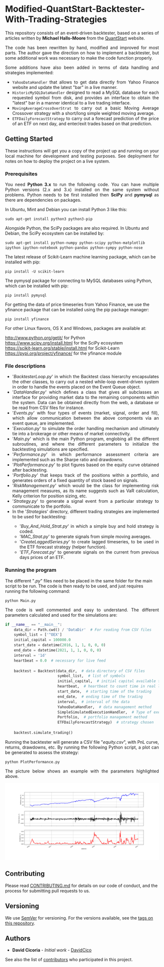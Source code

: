 # Modified-QuantStart-Backtester-With-Trading-Strategies

<p align="justify">This repository consists of an event-driven backtester, based on a series of articles written by <strong>Michael Halls-Moore</strong> from the <a href="http://www.quantstart.com/">QuantStart</a> website.</p>

<p align="justify">The code has been rewritten by hand, modified and improved for most parts. The author gave the direction on how to implement a backtester, but some additional work was necessary to make the code function properly. 
  
<p align="justify">Some additions have also been added in terms of data handling and strategies implemented:</p>

<ul>
  <li><div align="justify"><code>YahooDataHandler</code> that allows to get data directly from Yahoo Finance website and update the latest "bar" in a live manner.</div></li>
  <li><div align="justify"><code>HistoricMySQLDataHandler</code> designed to read a MySQL database for each requested symbol from disk, and provides an interface to obtain the "latest" bar in a manner identical to a live trading interface.</div></li>
  <li><div align="justify"><code>MovingAverageCrossOverStrat</code> to carry out a basic Moving Average Crossover strategy with a short/long simple weighted moving average.</div></li>
  <li><div align="justify"><code>ETFDailyForecastStrategy</code> to carry out a forecast prediction of the price of an ETF on next day, and enter/exit trades based on that prediction.</div></li>
</ul>

## Getting Started

<p align="justify">These instructions will get you a copy of the project up and running on your local machine for development and testing purposes. See deployment for notes on how to deploy the project on a live system.</p>

### Prerequisites

<p align="justify">You need <strong>Python 3.x</strong> to run the following code.  You can have multiple Python versions (2.x and 3.x) installed on the same system without problems. Python needs to be first installed then <strong>SciPy</strong> and <strong>pymysql</strong> as there are dependencies on packages.</p>

In Ubuntu, Mint and Debian you can install Python 3 like this:

    sudo apt-get install python3 python3-pip

Alongside Python, the SciPy packages are also required. In Ubuntu and Debian, the SciPy ecosystem can be installed by:

    sudo apt-get install python-numpy python-scipy python-matplotlib ipython ipython-notebook python-pandas python-sympy python-nose
    
The latest release of Scikit-Learn machine learning package, which can be installed with pip:
    
    pip install -U scikit-learn

The pymysql package for connecting to MySQL databases using Python, which can be installed with pip:
    
    pip install pymysql

For getting the data of price timeseries from Yahoo Finance, we use the yfinance package that can be installed using the pip package manager:

    pip install yfinance

For other Linux flavors, OS X and Windows, packages are available at:

http://www.python.org/getit/ for Python    
https://www.scipy.org/install.html for the SciPy ecosystem </br>
https://scikit-learn.org/stable/install.html for Scikit-Learn </br>
https://pypi.org/project/yfinance/ for the yfinance module 



### File descriptions
<ul>
  
<li><div align="justify">'<em>BacktesterLoop.py</em>' in which the Backtest class hierarchy encapsulates the other classes, to carry out a nested while-loop event-driven system in order to handle the events placed on the Event Queue object.</div></li>
    
<li><div align="justify">'<em>DataHandler.py</em>' which defines a class that gives all subclasses an interface for providing market data to the remaining components within the system. Data can be obtained directly from the web, a database or be read from CSV files for instance.</div></li>

<li><div align="justify">'<em>Events.py</em>' with four types of events (market, signal, order and fill), which allow communication between the above components via an event queue, are implemented.</div></li>

<li><div align="justify">'<em>Execution.py</em>' to simulate the order handling mechanism and ultimately tie into a brokerage or other
means of market connectivity.</div</li>

<li><div align="justify">'<em>Main.py</em>' which is the main Python program, englobing all the different subroutines, and where the different parameters to initialize the backtesting simulations are specified.</div</li>

<li><div align="justify">'<em>Performance.py</em>' in which performance assessment criteria are implemented such as the Sharpe ratio and drawdowns.</div</li>
  
<li><div align="justify">'<em>PlotPerformance.py</em>' to plot figures based on the equity curve obtained after backtesting.</div</li>
  
<li><div align="justify">'<em>Portfolio.py</em>' that keeps track of the positions within a portfolio, and generates orders of a fixed quantity of stock based on signals.</div></li>

<li><div align="justify">'<em>RiskManagement.py</em>' which would be the class for implementing risk management measures, as its name suggests such as VaR calculation, Kelly criterion for position sizing, etc.</div></li>

<li><div align="justify">'<em>Strategy.py</em>' to generate a signal event from a particular strategy to communicate to the portfolio.</div></li>

<li><div align="justify">In the '<em>Strategies</em>' directory, different trading strategies are implemented to be used for backtesting:</div></li>

  <ul>
    <li><div align="justify">'<em>Buy_And_Hold_Strat.py</em>' in which a simple buy and hold strategy is coded.</div></li>
  <li><div align="justify">'<em>MAC_Strat.py</em>' to generate signals from simple moving averages.</div></li>
  <li><div align="justify">'<em>CreateLaggedSeries.py</em>' to create lagged timeseries, to be used in the ETF forecast strategy (helper function).</div></li>
  <li><div align="justify">'<em>ETF_Forecast.py</em>' to generate signals on the current from previous days prices of an ETF.</div></li>
  </ul>

  



</ul>

### Running the program

The different "<em>.py</em>" files need to be placed in the same folder for the main script to be run. The code is then ready to be used, and just requires running the following command:

    python Main.py

<p align="justify">The code is well commented and easy to understand. The different parameters calculated and used for the simulations are:</p>

``` python
if __name__ == "__main__":
    data_dir = Path.cwd() / 'DataDir'  # For reading from CSV files
    symbol_list = ['^OEX']
    initial_capital = 100000.0
    start_date = datetime(2016, 1, 1, 0, 0, 0)
    end_date = datetime(2021, 1, 1, 0, 0, 0)
    interval = '1d'
    heartbeat = 0.0  # necessary for live feed

    backtest = Backtest(data_dir,  # data directory of CSV files
                        symbol_list,  # list of symbols
                        initial_capital,  # initial capital available for trading
                        heartbeat,  # heartbeat to count time in real live trading simulation
                        start_date,  # starting time of the trading
                        end_date,  # ending time of the trading
                        interval,  # interval of the data
                        YahooDataHandler,  # data management method
                        SimpleSimulatedExecutionHandler,  # Type of execution in relationship to broker
                        Portfolio,  # portfolio management method
                        ETFDailyForecastStrategy)  # strategy chosen

    backtest.simulate_trading()
```

<p align="justify">Running the backtester will generate a CSV file "<em>equity.csv</em>", with PnL curve, returns, drawdowns, etc. By running the following Python script, a plot can be generated to assess the strategy:</p>

    python PlotPerformance.py

<p align="justify">The picture below shows an example with the parameters highlighted above.</p>

![Example_plot](Example.png)


## Contributing

Please read [CONTRIBUTING.md](https://github.com/DavidCico/Modified-QuantStart-Backtester-With-Trading-Strategies/blob/master/CONTRIBUTING.md) for details on our code of conduct, and the process for submitting pull requests to us.

## Versioning

We use [SemVer](http://semver.org/) for versioning. For the versions available, see the [tags on this repository](https://github.com/your/project/tags). 

## Authors

* **David Cicoria** - *Initial work* - [DavidCico](https://github.com/DavidCico)

See also the list of [contributors](https://github.com/DavidCico/Modified-QuantStart-Backtester-With-Trading-Strategies/graphs/contributors) who participated in this project.
